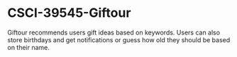 # CSCI-39545-Giftour
Giftour recommends users gift ideas based on keywords. Users can also store birthdays and get notifications or guess how old they should be based on their name.
